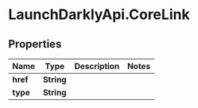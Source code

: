 # LaunchDarklyApi.CoreLink

## Properties

Name | Type | Description | Notes
------------ | ------------- | ------------- | -------------
**href** | **String** |  | 
**type** | **String** |  | 


